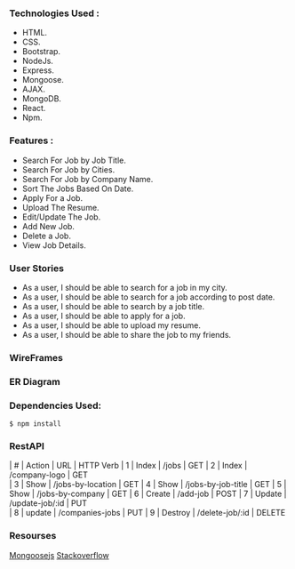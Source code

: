 ### Technologies Used :
- HTML.
- CSS.
- Bootstrap.
- NodeJs.
- Express.
- Mongoose.
- AJAX.
- MongoDB. 
- React.
- Npm. 

### Features :
- Search For Job by Job Title.
- Search For Job by Cities.
- Search For Job by Company Name.
- Sort The Jobs Based On Date.
- Apply For a Job.
- Upload The Resume.
- Edit/Update The Job.
- Add New Job.
- Delete a Job. 
- View Job Details.

### User Stories 
- As a user, I should be able to search for a job in my city. 
- As a user, I should be able to search for a job according to post date. 
- As a user, I should be able to search by a job title.
- As a user, I should be able to apply for a job. 
- As a user, I should be able to upload my resume.
- As a user, I should be able to share the job to my friends. 

### WireFrames

### ER Diagram

### Dependencies Used: 
`$ npm install`


### RestAPI 
|  # | Action  | URL  |  HTTP Verb 
|  1 |  Index | /jobs  |  GET 
|  2 |  Index |  /company-logo | GET  
|  3 |  Show | /jobs-by-location  | GET 
|  4 |  Show |  /jobs-by-job-title |  GET 
|  5 |  Show |  /jobs-by-company |  GET 
|  6 |  Create | /add-job  |  POST 
|  7 | Update  |  /update-job/:id | PUT  
|  8 | update  | /companies-jobs  | PUT
|  9 |  Destroy |  /delete-job/:id |  DELETE



### Resourses 
[Mongoosejs](https://mongoosejs.com/)
[Stackoverflow](https://stackoverflow.com/)






